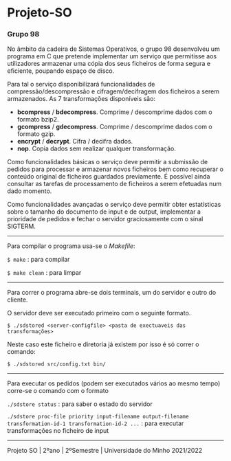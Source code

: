 # Projeto-SO

### Grupo 98

No âmbito da cadeira de Sistemas Operativos, o grupo 98 desenvolveu um programa em C que pretende implementar um serviço que permitisse aos utilizadores armazenar uma cópia dos seus ficheiros de forma segura e eficiente, poupando espaço de disco.

Para tal o serviço disponibilizará funcionalidades de compressão/descompressão e cifragem/decifragem dos ficheiros a serem armazenados. As 7 transformações disponíveis são:
   - __bcompress__ / __bdecompress__. Comprime / descomprime dados com o formato bzip2.
   - __gcompress__ / __gdecompress__. Comprime / descomprime dados com o formato gzip.
   - __encrypt__ / __decrypt__. Cifra / decifra dados.
   - __nop__. Copia dados sem realizar qualquer transformação.

Como funcionalidades básicas o serviço deve permitir a submissão de pedidos para processar e
armazenar novos ficheiros bem como recuperar o conteúdo original de ficheiros guardados
previamente. É possível ainda consultar as tarefas de processamento de ficheiros a serem efetuadas
num dado momento.

Como funcionalidades avançadas o serviço deve permitir obter estatísticas sobre o tamanho do
documento de input e de output, implementar a prioridade de pedidos e fechar o servidor
graciosamente com o sinal SIGTERM.


---------------

Para compilar o programa usa-se o _Makefile_:
 
 `$ make` : para compilar
 
 `$ make clean` : para limpar
 
 ---------------
  
Para correr o programa abre-se dois terminais, um do servidor e outro do cliente. 

O servidor deve ser executado primeiro com o seguinte formato.
 
 `$ ./sdstored <server-configfile> <pasta de exectuaveis das transformações>`
 
 Neste caso este ficheiro e diretoria já existem por isso é só correr o comando:
  
  `$ ./sdstored src/config.txt bin/`
  
---------------
  
 Para executar os pedidos (podem ser executados vários ao mesmo tempo) corre-se o comando com o formato 
 
`./sdstore status` : para saber o estado do servidor

`./sdstore proc-file priority input-filename output-filename transformation-id-1 transformation-id-2 ...` : para executar transformações no ficheiro de input

---------------

Projeto SO | 2ºano | 2ºSemestre | Universidade do Minho 2021/2022
